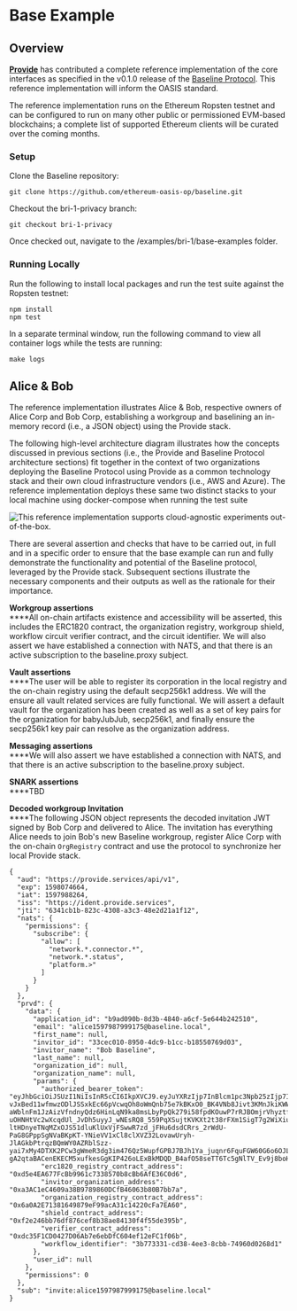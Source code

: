 # Base Example

## Overview

[**Provide**](https://provide.services) has contributed a complete reference implementation of the core interfaces as specified in the v0.1.0 release of the [Baseline Protocol](https://baseline-protocol.org). This reference implementation will inform the OASIS standard.

The reference implementation runs on the Ethereum Ropsten testnet and can be configured to run on many other public or permissioned EVM-based blockchains; a complete list of supported Ethereum clients will be curated over the coming months.

### Setup

Clone the Baseline repository:

```
git clone https://github.com/ethereum-oasis-op/baseline.git
```

Checkout the bri-1-privacy branch:

```
git checkout bri-1-privacy
```

Once checked out, navigate to the /examples/bri-1/base-examples folder.

### Running Locally

Run the following to install local packages and run the test suite against the Ropsten testnet:

```
npm install
npm test
```

In a separate terminal window, run the following command to view all container logs while the tests are running:

```
make logs
```

## Alice & Bob

The reference implementation illustrates Alice & Bob, respective owners of Alice Corp and Bob Corp, establishing a workgroup and baselining an in-memory record (i.e., a JSON object) using the Provide stack.

The following high-level architecture diagram illustrates how the concepts discussed in previous sections (i.e., the Provide and Baseline Protocol architecture sections) fit together in the context of two organizations deploying the Baseline Protocol using Provide as a common technology stack and their own cloud infrastructure vendors (i.e., AWS and Azure). The reference implementation deploys these same two distinct stacks to your local machine using docker-compose when running the test suite

![This reference implementation supports cloud-agnostic experiments out-of-the-box.](<../../.gitbook/assets/image (5).png>)

There are several assertion and checks that have to be carried out, in full and in a specific order to ensure that the base example can run and fully demonstrate the functionality and potential of the Baseline protocol, leveraged by the Provide stack. Subsequent sections illustrate the necessary components and their outputs as well as the rationale for their importance.

**Workgroup assertions**\
\*\*\*\*All on-chain artifacts existence and accessibility will be asserted, this includes the ERC1820 contract, the organization registry, workgroup shield, workflow circuit verifier contract, and the circuit identifier. We will also assert we have established a connection with NATS, and that there is an active subscription to the baseline.proxy subject.

**Vault assertions**\
\*\*\*\*The user will be able to register its corporation in the local registry and the on-chain registry using the default secp256k1 address. We will the ensure all vault related services are fully functional. We will assert a default vault for the organization has been created as well as a set of key pairs for the organization for babyJubJub, secp256k1, and finally ensure the secp256k1 key pair can resolve as the organization address.

**Messaging assertions**\
\*\*\*\*We will also assert we have established a connection with NATS, and that there is an active subscription to the baseline.proxy subject.

**SNARK assertions**\
\*\*\*\*TBD

**Decoded workgroup Invitation**\
\*\*\*\*The following JSON object represents the decoded invitation JWT signed by Bob Corp and delivered to Alice. The invitation has everything Alice needs to join Bob's new Baseline workgroup, register Alice Corp with the on-chain `OrgRegistry` contract and use the protocol to synchronize her local Provide stack.

```
{
  "aud": "https://provide.services/api/v1",
  "exp": 1598074664,
  "iat": 1597988264,
  "iss": "https://ident.provide.services",
  "jti": "6341cb1b-823c-4308-a3c3-48e2d21a1f12",
  "nats": {
    "permissions": {
      "subscribe": {
        "allow": [
          "network.*.connector.*",
          "network.*.status",
          "platform.>"
        ]
      }
    }
  },
  "prvd": {
    "data": {
      "application_id": "b9ad090b-8d3b-4840-a6cf-5e644b242510",
      "email": "alice1597987999175@baseline.local",
      "first_name": null,
      "invitor_id": "33cec010-8950-4dc9-b1cc-b18550769d03",
      "invitor_name": "Bob Baseline",
      "last_name": null,
      "organization_id": null,
      "organization_name": null,
      "params": {
        "authorized_bearer_token": "eyJhbGciOiJSUzI1NiIsInR5cCI6IkpXVCJ9.eyJuYXRzIjp7InBlcm1pc3Npb25zIjp7InB1Ymxpc2giOnsiYWxsb3ciOlsiYmFzZWxpbmUuPiJdfSwic3Vic2NyaWJlIjp7ImFsbG93IjpbImJhc2VsaW5lLmluYm91bmQiXX19fSwiaWF0IjoxNTk4MjM0OTMyLCJleHAiOjE1OTgyMzk5MzIsImF1ZCI6Im5hdHM6Ly9sb2NhbGhvc3Q6NDIyNCIsImlzcyI6InRzLW5hdHN1dGlsIiwic3ViIjoiYmFzZWxpbmUuaW5ib3VuZCJ9.YSDr6avqwQ1xVsptZIsWK8XIGyU-vJxBed11wfmwzODlJSSxkEc66pVcwqOh8oWmQnb75e7kBKxO0_BK4VNb8Jivt3KMnJkiKWW2KhQ2hQXfIMnNIKi-aWblnFm1JzAizVfndnyQdz6HinLqN9ka8msLbyPpQk279i58fpdKOuwP7rRJBOmjrVhyztf5hdv7HdGrB49T3hzfbfX8lijzABtcnHnQmfvbXggdbVCzqAoiee6_x-uOHNHtVc2wXcqdUl_JvDh5uyyJ_wNEsRQ8_559PqXSujtKVKXt2t38rFXm1SigT7g2WiXiuJSHna8yICw98djJzba76v6AJUB-ltHDnyeTNqMZxOJS51dluKlUxVjFSwwR7zd_jFHu6dsdCRrs_2rWdU-PaG8GPppSgNVaBKpKT-YNieVV1xCl8clXVZ32LovawUryh-JlAGkbPtrqzBQmWY0AZRblSzz-yai7xMy4DTXK2PCw3gWmeR3dg3im476Qz5WupfGPBJ7BJh1Ya_juqnr6FquFGW60G6o6OJLHdeReCQNkgRXdU7-gA2qtaBACenEKECM5xufkesGgKIP426oLExBkMDQD_B4afO58seTT6Tc5gNlTV_Ev9j8boHfgBmTuqVoxfmdu5JIrj6Y9yktLOLiC25qHw9tFy6V5keZKDk_hokFCINA",
        "erc1820_registry_contract_address": "0xd5e4EA677FcBb9961c7338570b8cBb6AfE36C0d6",
        "invitor_organization_address": "0xa3AC1eC4609a38B9789860DCfB46063b80B7bb7a",
        "organization_registry_contract_address": "0x6a0A2E71381649879eF99acA31c14220cFa7EA60",
        "shield_contract_address": "0xf2e246bb76df876cef8b38ae84130f4f55de395b",
        "verifier_contract_address": "0xdc35F1CD0427D06Ab7e6ebDfC604ef12eFC1f06b",
        "workflow_identifier": "3b773331-cd38-4ee3-8cbb-74960d0268d1"
      },
      "user_id": null
    },
    "permissions": 0
  },
  "sub": "invite:alice1597987999175@baseline.local"
}
```
